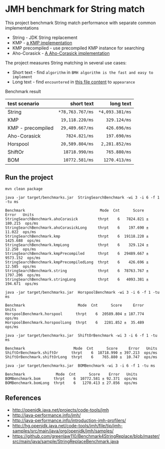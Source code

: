 # JMH benchmark for String match

This project benchmark String match performance with separate common implementations

* String - JDK String replacement
* KMP - [a KMP implementation](https://gist.github.com/shoenig/1430733/250b4184dc4a2dd31aa136e2fbdded5f90489a64)
* KMP precompiled - use precompiled KMP instance for searching 
* Aho-Corasick - [A Aho-Corasick implementation](https://github.com/robert-bor/aho-corasick)

The project measures String matching in several use cases:

* Short text - find `algorithm` in `BMH algorithm is the fast and easy to implement`
* Long text - find `encountered` in [this file content](https://github.com/greenlaw110/Benchmark4StringReplace/blob/master/src/main/resources/long_str.txt) to `appearance`

Benchmark result

| test scenario | short text | long text |
| :---         |  ---: | ---: |
| String | `*78,763.767/ms` | `*4,093.381/ms` | 
| KMP | `19,118.220/ms` | `329.124/ms` | 
| KMP - precompiled | `29,489.667/ms` | `426.696/ms` |
| Aho-Corasick | `7824.821/ms` | `197.690/ms` |
| Horspool | `20,589.804/ms` | `2,281.852/ms` |
| ShiftOr | `18718.990/ms` | `765.880/ms` |
| BOM | `10772.581/ms` | `1270.413/ms`

## Run the project

```
mvn clean package
```

```
java -jar target/benchmarks.jar  StringSearchBenchmark -wi 3 -i 6 -f 1 -tu ms
```

```
Benchmark                                  Mode  Cnt      Score      Error   Units
StringSearchBenchmark.ahoCorasick         thrpt    6   7824.821 ±  180.215  ops/ms
StringSearchBenchmark.ahoCorasickLong     thrpt    6    197.690 ±   11.022  ops/ms
StringSearchBenchmark.kmp                 thrpt    6  19118.220 ± 1425.688  ops/ms
StringSearchBenchmark.kmpLong             thrpt    6    329.124 ±   12.258  ops/ms
StringSearchBenchmark.kmpPrecompiled      thrpt    6  29489.667 ± 9573.152  ops/ms
StringSearchBenchmark.kmpPrecompiledLong  thrpt    6    426.696 ±   12.585  ops/ms
StringSearchBenchmark.string              thrpt    6  78763.767 ± 1797.206  ops/ms
StringSearchBenchmark.stringLong          thrpt    6   4093.381 ±  194.671  ops/ms
```

```
java -jar target/benchmarks.jar  HorspoolBenchmark -wi 3 -i 6 -f 1 -tu ms
```

```
Benchmark                        Mode  Cnt      Score     Error   Units
HorspoolBenchmark.horspool      thrpt    6  20589.804 ± 187.774  ops/ms
HorspoolBenchmark.horspoolLong  thrpt    6   2281.852 ±  35.489  ops/ms
```

```
java -jar target/benchmarks.jar  ShiftOrBenchmark -wi 3 -i 6 -f 1 -tu ms
```

```
Benchmark                      Mode  Cnt      Score     Error   Units
ShiftOrBenchmark.shiftOr      thrpt    6  18718.990 ± 397.213  ops/ms
ShiftOrBenchmark.shiftOrLong  thrpt    6    765.880 ±  10.747  ops/ms
```

```shell
java -jar target/benchmarks.jar  BOMBenchmark -wi 3 -i 6 -f 1 -tu ms
```

```
Benchmark              Mode  Cnt      Score    Error   Units
BOMBenchmark.bom      thrpt    6  10772.581 ± 92.371  ops/ms
BOMBenchmark.bomLong  thrpt    6   1270.413 ± 27.856  ops/ms
```

## References

* http://openjdk.java.net/projects/code-tools/jmh
* http://java-performance.info/jmh/
* http://java-performance.info/introduction-jmh-profilers/
* http://hg.openjdk.java.net/code-tools/jmh/file/tip/jmh-samples/src/main/java/org/openjdk/jmh/samples/
* https://github.com/greenlaw110/Benchmark4StringReplace/blob/master/src/main/java/sample/StringReplaceBenchmark.java